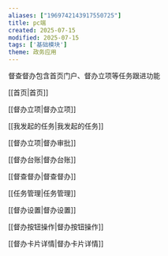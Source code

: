 ```yaml
---
aliases: ["1969742143917550725"]
title: pc端
created: 2025-07-15
modified: 2025-07-15
tags: ['基础模块']
theme: 政务应用
---
```


督查督办包含首页门户、督办立项等任务跟进功能

[[首页|首页]]   

[[督办立项|督办立项]]  

 [[我发起的任务|我发起的任务]]   

[[督办立项|督办审批]]

[[督办台账|督办台账]]

[[督查督办|督查督办]]

[[任务管理|任务管理]]

[[督办设置|督办设置]]

[[督办按钮操作|督办按钮操作]]

[[督办卡片详情|督办卡片详情]]